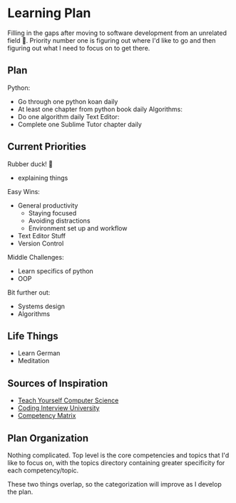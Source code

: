 # Learning Plan
Filling in the gaps after moving to software development from an unrelated
field 💪. Priority number one is figuring out where I'd like to go and then
figuring out what I need to focus on to get there.

## Plan
Python:
- Go through one python koan daily
- At least one chapter from python book daily
Algorithms:
- Do one algorithm daily
Text Editor:
- Complete one Sublime Tutor chapter daily

## Current Priorities

Rubber duck! 🐥
- explaining things

Easy Wins:
- General productivity
    + Staying focused
    + Avoiding distractions
    + Environment set up and workflow
- Text Editor Stuff
- Version Control

Middle Challenges:
- Learn specifics of python
- OOP

Bit further out:
- Systems design
- Algorithms

## Life Things
- Learn German
- Meditation

## Sources of Inspiration
- [Teach Yourself Computer Science](https://teachyourselfcs.com/)
- [Coding Interview University](https://github.com/jwasham/coding-interview-university)
- [Competency Matrix](http://sijinjoseph.com/programmer-competency-matrix/)

## Plan Organization
Nothing complicated. Top level is the core competencies and topics that I'd like
to focus on, with the topics directory containing greater specificity for each
competency/topic.

These two things overlap, so the categorization will improve as I develop the
plan.
